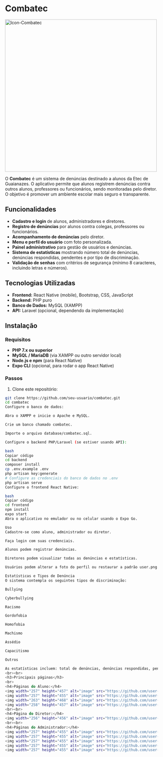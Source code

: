 # Combatec

<img width="500" height="500" alt="Icon-Combatec" src="https://github.com/user-attachments/assets/9945726b-c103-4225-b02f-5264d5623c28" />


O **Combatec** é um sistema de denúncias destinado a alunos da Etec de Guaianazes. O aplicativo permite que alunos registrem denúncias contra outros alunos, professores ou funcionários, sendo monitoradas pelo diretor. O objetivo é promover um ambiente escolar mais seguro e transparente.

## Funcionalidades

- **Cadastro e login** de alunos, administradores e diretores.
- **Registro de denúncias** por alunos contra colegas, professores ou funcionários.
- **Acompanhamento de denúncias** pelo diretor.
- **Menu e perfil do usuário** com foto personalizada.
- **Painel administrativo** para gestão de usuários e denúncias.
- **Sistema de estatísticas** mostrando número total de denúncias, denúncias respondidas, pendentes e por tipo de discriminação.
- **Validação de senhas** com critérios de segurança (mínimo 8 caracteres, incluindo letras e números).

## Tecnologias Utilizadas

- **Frontend:** React Native (mobile), Bootstrap, CSS, JavaScript  
- **Backend:** PHP puro  
- **Banco de Dados:** MySQL (XAMPP)  
- **API:** Laravel (opcional, dependendo da implementação)  

## Instalação

### Requisitos

- **PHP 7.x ou superior**  
- **MySQL / MariaDB** (via XAMPP ou outro servidor local)  
- **Node.js e npm** (para React Native)  
- **Expo CLI** (opcional, para rodar o app React Native)  

### Passos

1. Clone este repositório:

```bash
git clone https://github.com/seu-usuario/combatec.git
cd combatec
Configure o banco de dados:

Abra o XAMPP e inicie o Apache e MySQL.

Crie um banco chamado combatec.

Importe o arquivo database/combatec.sql.

Configure o backend PHP/Laravel (se estiver usando API):

bash
Copiar código
cd backend
composer install
cp .env.example .env
php artisan key:generate
# Configure as credenciais do banco de dados no .env
php artisan serve
Configure o frontend React Native:

bash
Copiar código
cd frontend
npm install
expo start
Abra o aplicativo no emulador ou no celular usando o Expo Go.

Uso
Cadastre-se como aluno, administrador ou diretor.

Faça login com suas credenciais.

Alunos podem registrar denúncias.

Diretores podem visualizar todas as denúncias e estatísticas.

Usuários podem alterar a foto do perfil ou restaurar a padrão user.png.

Estatísticas e Tipos de Denúncia
O sistema contempla os seguintes tipos de discriminação:

Bullying

Cyberbullying

Racismo

Gordofobia

Homofobia

Machismo

Assédio

Capacitismo

Outros

As estatísticas incluem: total de denúncias, denúncias respondidas, pendentes e por tipo.
<br><br>
<h3>Principais páginas</h3>
<br>
<h4>Páginas do Aluno:</h4>
<img width="257" height="457" alt="image" src="https://github.com/user-attachments/assets/8fdc1afb-9bbc-496c-bfb0-8f5c8974c563" />
<img width="257" height="455" alt="image" src="https://github.com/user-attachments/assets/26cf2d96-26ca-4dee-9518-5eb7bdf92431" />
<img width="263" height="468" alt="image" src="https://github.com/user-attachments/assets/64d9e3dd-d7fa-44e6-92d7-0ba85fcfc5cf" />
<img width="258" height="457" alt="image" src="https://github.com/user-attachments/assets/e6e63f0d-a9d5-4ca8-ae46-7f2f42b59154" />
<br><br>
<h4>Página do Diretor:</h4>
<img width="256" height="456" alt="image" src="https://github.com/user-attachments/assets/459ca44b-b463-4e5c-9b1b-f6a94ef129c0" />
<br><br>
<h4>Páginas do Administrador:</h4>
<img width="257" height="455" alt="image" src="https://github.com/user-attachments/assets/6f18e37b-119f-40e5-bf67-2fc1b03008d0" />
<img width="257" height="455" alt="image" src="https://github.com/user-attachments/assets/6ea497b9-4f10-4065-8a55-58109b165624" />
<img width="257" height="455" alt="image" src="https://github.com/user-attachments/assets/561b98b5-3256-4180-a7bc-9e12c5385a93" />
<img width="257" height="455" alt="image" src="https://github.com/user-attachments/assets/652950fe-40c6-4d12-87da-32bab14a5a44" />
<img width="257" height="455" alt="image" src="https://github.com/user-attachments/assets/fb2fe644-3e07-4a75-b1d2-2eca92c1e315" />











